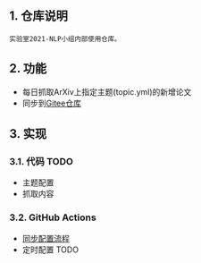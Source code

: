 ## 1. 仓库说明
    实验室2021-NLP小组内部使用仓库。

## 2. 功能
- 每日抓取ArXiv上指定主题(topic.yml)的新增论文
- 同步到[Gitee仓库](https://gitee.com/derek_nlp/nlp-arxiv-daily-for-lab)

## 3. 实现
### 3.1. 代码 TODO
- 主题配置
- 抓取内容

### 3.2. GitHub Actions
- [同步配置流程](https://mp.weixin.qq.com/s/ubZUMb-vx_dz3J0vTguqcg)
- 定时配置 TODO
